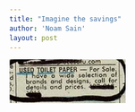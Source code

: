 ```yaml
---
title: "Imagine the savings"
author: 'Noam Sain'
layout: post
---
```


![used toilet paper](/assets/2013/2013-04-20100503.jpg "Used toilet paper")
